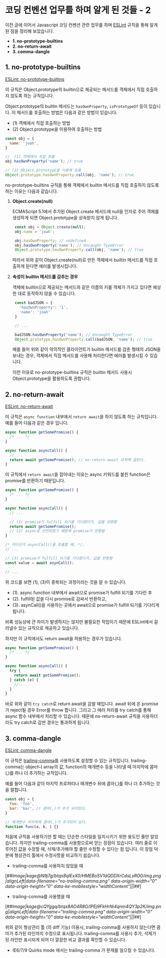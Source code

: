 # 코딩 컨벤션 업무를 하며 알게 된 것들 - 2

이전 글에 이어서 Javascript 코딩 컨벤션 관련 업무를 하며 [ESLint](https://eslint.org/) 규칙을 통해 알게 된 점을 정리해 보았습니다.

-   **1\. no-prototype-builtins**
-   **2\. no-return-await**
-   **3\. comma-dangle**

## 1\. no-prototype-builtins

[ESLint: no-prototype-builtins](https://eslint.org/docs/rules/no-prototype-builtins)

이 규칙은 Object.prototype의 builtin으로 제공되는 메서드를 객체에서 직접 호출하지 않도록 하는 규칙입니다.

Object.prototype의 builtin 메서드는 `hasOwnProperty`, `isPrototypeOf` 등이 있습니다. 이 메서드를 호출하는 방법은 다음과 같은 방법이 있습니다.

-   (1) 객체에서 직접 호출하는 방법
-   (2) Object.prototype을 이용하여 호출하는 방법

```js
const obj = {
  name: 'joah',
}

//  (1) 객체에서 직접 호출
obj.hasOwnProperty('name'); // true

// (2) Object.prototype을 이용해 호출
Object.prototype.hasOwnProperty.call(obj, 'name'); // true
```

no-prototype-builtins 규칙을 통해 객체에서 builtin 메서드를 직접 호출하지 않도록 하는 이유는 다음과 같습니다.

1.  **Object.create(null)**
    
    ECMAScript 5.1에서 추가된 Object.create 메서드에 null을 인자로 주어 객체를 생성하게 되면 Object.prototype을 상속받지 않게 됩니다.
    
    ```js
     const obj = Object.create(null);
     obj.name = 'joah';
    
     obj.hasOwnProperty; // undefined
     obj.hasOwnProperty('name'); // Uncaught TypeError
     Object.prototype.hasOwnProperty.call(obj, 'name'); // true
    ```
    
    따라서 위와 같이 Object.create(null)로 만든 객체에서 builtin 메서드를 직접 호출하게 된다면 에러를 발생시킵니다.
    
2.  **속성이 builtin 메서드를 감추는 경우**
    
    객체에 builtin으로 제공되는 메서드와 같은 이름의 키를 객체가 가지고 있다면 예상한 대로 동작하지 않을 수 있습니다.
    
    ```js
     const badJSON = {
       'hasOwnProperty': '1',
       'name': 'joah'
     }
    
     // ...
    
     badJSON.hasOwnProperty('name'); // Uncaught TypeError
     Object.prototype.hasOwnProperty.call(badJSON, 'name'); // true
    ```
    
    예를 들어 위와 같이 악의적인 클라이언트가 builtin 메서드를 감춘 형태의 JSON을 보내는 경우, 객체에서 직접 메서드를 사용해 처리한다면 에러를 발생시킬 수 있습니다.
    
    이런 이유로 no-prototype-builtins 규칙은 builtin 메서드 사용시 Object.prototype을 활용하도록 권합니다.
    

## 2\. no-return-await

[ESLint: no-return-await](https://eslint.org/docs/rules/no-return-await)

이 규칙은 `async function` 내부에서 `return await`을 하지 않도록 하는 규칙입니다. 예를 들어 다음과 같은 경우 입니다.

```js
async function getSomePromise() {
  /* ... */
}

async function asyncCall() {
  // ...
  return await getSomePromise(); // no-return-await 규칙에 걸린다.
}
```

이 규칙에서 `return await`을 잡아내는 이유는 async 키워드를 붙힌 function은 promise를 반환하기 때문입니다.

```js
async function getSomePromise() {
  /* ... */
}

async function asyncCall() {
  // ...

  // (1) promise가 fulfill 되기를 기다렸다가, 값을 반환함
  return await getSomePromise();
  // (2) async로 선언되었기 때문에 promise가 반환됨
}

/* 어디선가 asyncCall()을 호출할 때, */.
// ...

// (3) promise가 fulfill 되기를 기다렸다가, 값을 반환함
const value = await asynCall();

// ...
```

위 코드를 보면 (1), (3)이 중복되는 과정이라는 것을 알 수 있습니다.

-   (1). async function 내부에서 await으로 promise가 fulfill 되기를 기다린 후
-   (2). fulfill된 값을 다시 promise로 감싸서 반환하고,
-   (3). asynCall()을 사용하는 곳에서 await으로 promise가 fulfill 되기를 기다리게 됩니다.

비록 성능상에 큰 차이가 발생하지는 않지만 불필요한 작업이기 때문에 ESLint에서 걸러낼수 있는 규칙으로 제공하고 있습니다.

하지만 이 규칙에서도 return await을 허용하는 경우가 있습니다.

```js
async function getSomePromise() {
  /* ... */
}

async function asyncCall() {
  try {
    return await getSomePromise();
  } catch (e) {
    // ...
  }
}
```

바로 위와 같이 `try catch`로 return await을 감쌀 때입니다. await 뒤에 온 promise가 reject될 경우 Error를 throw 합니다. 그리고 그 에러 처리를 try catch를 통해 async 함수 내부에서 처리할 수 있습니다. 때문에 no-return-await 규칙을 사용하더라도 try catch로 감싼 경우는 통과하게 됩니다.

## 3\. comma-dangle

[ESLint: comma-dangle](https://eslint.org/docs/rules/comma-dangle)

이 규칙은 [trailing-comma](https://developer.mozilla.org/ko/docs/Web/JavaScript/Reference/Trailing_commas)를 사용하도록 설정할 수 있는 규칙입니다. trailing-comma는 object나 array의 값, function의 매개변수 등을 나타낼 때 마지막에 콤마(,)를 하나 더 추가하는 규칙입니다.

예를 들어 다음과 같이 마지막 프로퍼티나 매개변수 뒤에 콤마(,)를 하나 더 추가하는 것을 말합니다.

```js
const obj = {
  foo: 'foo',
  bar: 'bar', // 콤마(,)가 추가 되어있다.
}

// 매개변수 마지막에 콤마(,)가 추가되어 있다.
function func(a, b, ) {} 
```

처음에 규칙을 사용하기만 할 때는 단순한 스타일을 일치시키기 위한 용도인 줄만 알았습니다. 하지만 trailing-comma를 사용함으로써 얻는 장점이 있습니다. 여러 줄로 이루어진 값을 수정할 때, 삭제/추가해야 할 줄만 수정할 수 있다는 점 입니다. 이 장점 덕분에 형상관리 툴에서 수정사항을 비교하기 쉽습니다.

-   trailing-comma를 사용하지 않았을 때

[##_Image|kage@N9j7g/btqx8qlExX0/HMEBoSV1dQDDXrCdsLsRO0/img.png|alignLeft|data-filename="no-trailing-comma.png" data-origin-width="0" data-origin-height="0" data-ke-mobilestyle="widthContent"|||_##]

-   trailing-comma를 사용했을 때

[##_Image|kage@cQYggq/btqx8AO4R8G/lPEj9FkHrNi4qnm4QY3p2K/img.png|alignLeft|data-filename="trailing-comma.png" data-origin-width="0" data-origin-height="0" data-ke-mobilestyle="widthContent"|||_##]

위와 같이 형상관리 툴 (의 diff 기능) 이용시, trailing-comma를 사용하지 않는다면 콤마가 추가된 라인까지 수정으로 표시됩니다. trailing-comma를 사용시 추가, 삭제가 된 라인만 표시되게 되어 더 깔끔한 비교 결과를 확인할 수 있습니다.

-   IE6/7/9 Quirks mode 에서는 trailing-comma 가 문제를 일으킬 수 있습니다.
